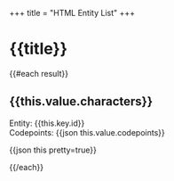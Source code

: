 +++
title = "HTML Entity List"
+++

# {{title}}

{{#each result}}
## {{this.value.characters}}

<div>Entity: {{this.key.id}}</div>
<div>Codepoints: {{json this.value.codepoints}}</div>

{{json this pretty=true}}

{{/each}}

